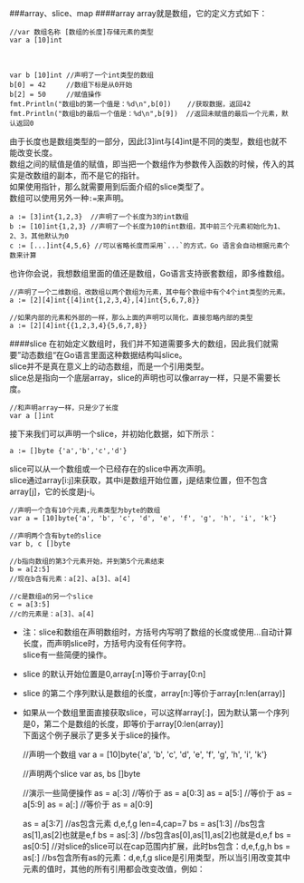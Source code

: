###array、slice、map
####array
array就是数组，它的定义方式如下：

    //var 数组名称 [数组的长度]存储元素的类型
    var a [10]int
<br/>

    var b [10]int //声明了一个int类型的数组
    b[0] = 42     //数组下标是从0开始
    b[2] = 50     //赋值操作
    fmt.Println("数组b的第一个值是：%d\n",b[0])    //获取数据，返回42
    fmt.Println("数组b的最后一个值是：%d\n",b[9])  //返回未赋值的最后一个元素，默认返回0
由于长度也是数组类型的一部分，因此[3]int与[4]int是不同的类型，数组也就不能改变长度。     
数组之间的赋值是值的赋值，即当把一个数组作为参数传入函数的时候，传入的其实是改数组的副本，而不是它的指针。    
如果使用指针，那么就需要用到后面介绍的slice类型了。    
数组可以使用另外一种`:=`来声明。

    a := [3]int{1,2,3}  //声明了一个长度为3的int数组
    b := [10]int{1,2,3} //声明了一个长度为10的int数组，其中前三个元素初始化为1、2、3，其他默认为0
    c := [...]int{4,5,6} //可以省略长度而采用`...`的方式，Go 语言会自动根据元素个数来计算
也许你会说，我想数组里面的值还是数组，Go语言支持嵌套数组，即多维数组。

    //声明了一个二维数组，改数组以两个数组为元素，其中每个数组中有个4个int类型的元素。
    a := [2][4]int{[4]int{1,2,3,4},[4]int{5,6,7,8}}
    
    //如果内部的元素和外部的一样，那么上面的声明可以简化，直接忽略内部的类型
    a := [2][4]int{{1,2,3,4}{5,6,7,8}}
####slice
在初始定义数组时，我们并不知道需要多大的数组，因此我们就需要”动态数组“在Go语言里面这种数据结构叫slice。    
slice并不是真在意义上的动态数组，而是一个引用类型。     
slice总是指向一个底层array，slice的声明也可以像array一样，只是不需要长度。

    //和声明array一样，只是少了长度
    var a []int
接下来我们可以声明一个slice，并初始化数据，如下所示：

    a := []byte {'a','b','c','d'}
slice可以从一个数组或一个已经存在的slice中再次声明。    
slice通过array[i:j]来获取，其中i是数组开始位置，j是结束位置，但不包含array[j]，它的长度是j-i。

    //声明一个含有10个元素,元素类型为byte的数组
    var a = [10]byte{'a', 'b', 'c', 'd', 'e', 'f', 'g', 'h', 'i', 'k'}
    
    //声明两个含有byte的slice
	var b, c []byte
    
    //b指向数组的第3个元素开始，并到第5个元素结束
	b = a[2:5]
    //现在b含有元素：a[2]、a[3]、a[4]
    
    //c是数组a的另一个slice
	c = a[3:5]
    //c的元素是：a[3]、a[4]
+ 注：slice和数组在声明数组时，方括号内写明了数组的长度或使用...自动计算长度，而声明slice时，方括号内没有任何字符。                         
slice有一些简便的操作。<br/>
+ slice 的默认开始位置是0,array[:n]等价于array[0:n]
+ slice 的第二个序列默认是数组的长度，array[n:]等价于array[n:len(array)]           
+ 如果从一个数组里面直接获取slice，可以这样array[:]，因为默认第一个序列是0，第二个是数组的长度，即等价于array[0:len(array)]    
下面这个例子展示了更多关于slice的操作。<br/>                

    //声明一个数组
    var a = [10]byte{'a', 'b', 'c', 'd', 'e', 'f', 'g', 'h', 'i', 'k'}
    
    //声明两个slice
    var as, bs []byte
    
	//演示一些简便操作
	as = a[:3] //等价于 as = a[0:3]
	as = a[5:] //等价于 as = a[5:9]
	as = a[:] //等价于 as = a[0:9]
    
	as = a[3:7] //as包含元素 d,e,f,g len=4,cap=7
	bs = as[1:3] //bs包含as[1],as[2]也就是e,f
	bs = as[:3] //bs包含as[0],as[1],as[2]也就是d,e,f
	bs = as[0:5] //对slice的slice可以在cap范围内扩展，此时bs包含：d,e,f,g,h
	bs = as[:] //bs包含所有as的元素：d,e,f,g
slice是引用类型，所以当引用改变其中元素的值时，其他的所有引用都会改变改值，例如：

    

